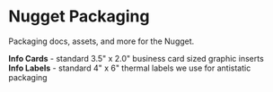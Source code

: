 # Nugget Packaging
Packaging docs, assets, and more for the Nugget.

**Info Cards** - standard 3.5" x 2.0" business card sized graphic inserts  
**Info Labels** - standard 4" x 6" thermal labels we use for antistatic packaging
